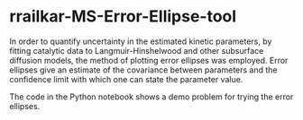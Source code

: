 # rrailkar-MS-Error-Ellipse-tool

In order to quantify uncertainty in the estimated kinetic parameters, by fitting catalytic data to Langmuir-Hinshelwood and other subsurface diffusion models, the method of plotting error ellipses was employed. Error ellipses give an estimate of the covariance between parameters and the confidence limit with which one can state the parameter value. 

The code in the Python notebook shows a demo problem for trying the error ellipses.
